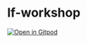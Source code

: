# lf-workshop

[![Open in Gitpod](https://gitpod.io/button/open-in-gitpod.svg)](https://github.com/rcakella/lf-workshop.git)